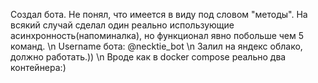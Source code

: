 Создал бота. Не понял, что имеется в виду под словом "методы". На всякий случай сделал один реально использующие асинхронность(напоминалка), но функционал явно побольше чем 5 команд. \n
Username бота: @necktie_bot \n
Залил на яндекс облако, должно работать.)) \n
Вроде как в docker compose реально два контейнера:)